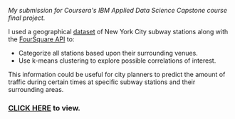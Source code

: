 _My submission for Coursera's IBM Applied Data Science Capstone course final project._

I used a geographical [dataset](./resources/NYC_Subway_Station_Coordinates.csv) of New York City subway stations 
along with the [FourSquare API](https://developer.foursquare.com/places) to:
* Categorize all stations based upon their surrounding venues.
* Use k-means clustering to explore possible correlations of interest.  
  
This information could be useful for city planners to predict the amount of traffic during certain times at
specific subway stations and their surrounding areas.  

### [CLICK HERE](https://github.com/ryanalbertson/Classifying_New_York_City_Subway_Stations/blob/master/HTML_Link.txt) to view.
